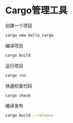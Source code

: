 # Cargo管理工具

创建一个项目

```bash
cargo new hello_cargo
```

编译项目

```bash
cargo build
```

运行项目

```bash
cargo run
```

快速检查代码

```bash
cargo check
```

编译发布

```bash
cargo build --release
```
